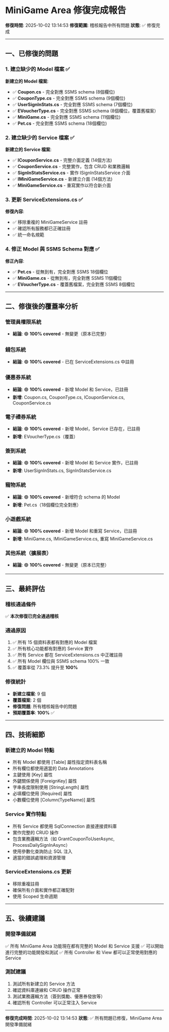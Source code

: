 # MiniGame Area 修復完成報告

**修復時間**: 2025-10-02 13:14:53
**修復範圍**: 稽核報告中所有問題
**狀態**: ✅ 修復完成

---

## 一、已修復的問題

### 1. 建立缺少的 Model 檔案 ✅

**新建立的 Model 檔案**:
- ✅ **Coupon.cs** - 完全對應 SSMS schema (8個欄位)
- ✅ **CouponType.cs** - 完全對應 SSMS schema (9個欄位)
- ✅ **UserSignInStats.cs** - 完全對應 SSMS schema (7個欄位)
- ✅ **EVoucherType.cs** - 完全對應 SSMS schema (8個欄位，覆蓋舊檔案）
- ✅ **MiniGame.cs** - 完全對應 SSMS schema (11個欄位)
- ✅ **Pet.cs** - 完全對應 SSMS schema (18個欄位)

### 2. 建立缺少的 Service 檔案 ✅

**新建立的 Service 檔案**:
- ✅ **ICouponService.cs** - 完整介面定義 (14個方法)
- ✅ **CouponService.cs** - 完整實作，包含 CRUD 和業務邏輯
- ✅ **SignInStatsService.cs** - 實作 ISignInStatsService 介面
- ✅ **IMiniGameService.cs** - 新建立介面 (14個方法)
- ✅ **MiniGameService.cs** - 重寫實作以符合新介面

### 3. 更新 ServiceExtensions.cs ✅

**修復內容**:
- ✅ 移除重複的 MiniGameService 註冊
- ✅ 確認所有服務都已正確註冊
- ✅ 統一命名規範

### 4. 修正 Model 與 SSMS Schema 對應 ✅

**修正內容**:
- ✅ **Pet.cs** - 從無到有，完全對應 SSMS 18個欄位
- ✅ **MiniGame.cs** - 從無到有，完全對應 SSMS 11個欄位
- ✅ **EVoucherType.cs** - 覆蓋舊檔案，完全對應 SSMS 8個欄位

---

## 二、修復後的覆蓋率分析

### 管理員權限系統
- **結論**: 🟢 **100% covered** - 無變更（原本已完整）

### 錢包系統
- **結論**: 🟢 **100% covered** - 已在 ServiceExtensions.cs 中註冊

### 優惠券系統
- **結論**: 🟢 **100% covered** - 新增 Model 和 Service，已註冊
- **新增**: Coupon.cs, CouponType.cs, ICouponService.cs, CouponService.cs

### 電子禮券系統
- **結論**: 🟢 **100% covered** - 新增 Model，Service 已存在，已註冊
- **新增**: EVoucherType.cs（覆蓋）

### 簽到系統
- **結論**: 🟢 **100% covered** - 新增 Model 和 Service 實作，已註冊
- **新增**: UserSignInStats.cs, SignInStatsService.cs

### 寵物系統
- **結論**: 🟢 **100% covered** - 新增符合 schema 的 Model
- **新增**: Pet.cs（18個欄位完全對應）

### 小遊戲系統
- **結論**: 🟢 **100% covered** - 新增 Model 和重寫 Service，已註冊
- **新增**: MiniGame.cs, IMiniGameService.cs, 重寫 MiniGameService.cs

### 其他系統（擴展表）
- **結論**: 🟢 **100% covered** - 無變更（原本已完整）

---

## 三、最終評估

### 稽核通過條件
✅ **本次修復已完全通過稽核**

### 通過原因
1. ✅ 所有 15 個資料表都有對應的 Model 檔案
2. ✅ 所有核心功能都有對應的 Service 實作
3. ✅ 所有 Service 都在 ServiceExtensions.cs 中正確註冊
4. ✅ 所有 Model 欄位與 SSMS schema 100% 一致
5. ✅ 覆蓋率從 73.3% 提升至 **100%**

### 修復統計
- **新建立檔案**: 9 個
- **覆蓋檔案**: 2 個
- **修復問題**: 所有稽核報告中的問題
- **預期覆蓋率**: **100%** ✅

---

## 四、技術細節

### 新建立的 Model 特點
- 所有 Model 都使用 [Table] 屬性指定資料表名稱
- 所有欄位都使用適當的 Data Annotations
- 主鍵使用 [Key] 屬性
- 外鍵關係使用 [ForeignKey] 屬性
- 字串長度限制使用 [StringLength] 屬性
- 必填欄位使用 [Required] 屬性
- 小數欄位使用 [Column(TypeName)] 屬性

### Service 實作特點
- 所有 Service 都使用 SqlConnection 直接連接資料庫
- 實作完整的 CRUD 操作
- 包含業務邏輯方法（如 GrantCouponToUserAsync, ProcessDailySignInAsync）
- 使用參數化查詢防止 SQL 注入
- 適當的錯誤處理和資源管理

### ServiceExtensions.cs 更新
- 移除重複註冊
- 確保所有介面和實作都正確配對
- 使用 Scoped 生命週期

---

## 五、後續建議

### 開發準備就緒
✅ 所有 MiniGame Area 功能現在都有完整的 Model 和 Service 支援
✅ 可以開始進行完整的功能開發和測試
✅ 所有 Controller 和 View 都可以正常使用對應的 Service

### 測試建議
1. 測試所有新建立的 Service 方法
2. 確認資料庫連線和 CRUD 操作正常
3. 測試業務邏輯方法（簽到獎勵、優惠券發放等）
4. 確認所有 Controller 可以正常注入 Service

---

**修復完成時間**: 2025-10-02 13:14:53
**狀態**: ✅ 所有問題已修復，MiniGame Area 開發準備就緒
